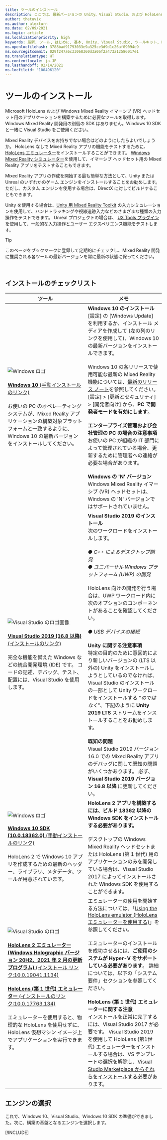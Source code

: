 ```yaml
---
title: ツールのインストール
description: ここでは、最新バージョンの Unity、Visual Studio、および HoloLens と VR の開発に推奨されるツールの使用を始めます。
author: thetuvix
ms.author: alexturn
ms.date: 02/09/2021
ms.topic: article
ms.localizationpriority: high
keywords: 最新, ツール, はじめに, 基本, Unity, Visual Studio, ツールキット, Mixed Reality ヘッドセット, Windows Mixed Reality ヘッドセット, 仮想現実ヘッドセット, インストール, Windows, HoloLens, エミュレーター, Unreal, OpenXR
ms.openlocfilehash: 3788bad91793033e9a325ce3d9d1c26af09094e9
ms.sourcegitcommit: 029f247a6c33068360d3a06f2a473a12586017e1
ms.translationtype: HT
ms.contentlocale: ja-JP
ms.lasthandoff: 02/14/2021
ms.locfileid: "100496120"
---
```

# <a name="install-the-tools"></a>ツールのインストール

Microsoft HoloLens および Windows Mixed Reality イマーシブ (VR) ヘッドセット用のアプリケーションを構築するために必要なツールを取得します。 Windows Mixed Reality 開発用の別個の SDK はありません。Windows 10 SDK と一緒に Visual Studio をご使用ください。

Mixed Reality デバイスをお持ちでない場合はどのようにしたらよいでしょうか。 HoloLens なしで Mixed Reality アプリの機能をテストするために、[HoloLens エミュレーター](platform-capabilities-and-apis/using-the-hololens-emulator.md)をインストールすることができます。 [Windows Mixed Reality シミュレーター](platform-capabilities-and-apis/using-the-windows-mixed-reality-simulator.md)を使用して、イマーシブ ヘッドセット用の Mixed Reality アプリをテストすることもできます。 

Mixed Reality アプリの作成を開始する最も簡単な方法として、Unity または Unreal のいずれかのゲーム エンジンをインストールすることをお勧めします。 ただし、カスタム エンジンを使用する場合は、DirectX に対してビルドすることもできます。

Unity を使用する場合は、[Unity 用 Mixed Reality Toolkit](https://github.com/Microsoft/MixedRealityToolkit-Unity) の入力シミュレーションを使用して、ハンドトラッキングや視線追跡入力などのさまざまな種類の入力操作をテストできます。 Unreal プロジェクトの場合は、 [UX Tools プラグイン](https://github.com/microsoft/MixedReality-UXTools-Unreal) を使用して、一般的な入力操作とユーザー エクスペリエンス機能をテストします。

>[!TIP]
>このページをブックマークに登録して定期的にチェックし、Mixed Reality 開発に推奨される各ツールの最新バージョンを常に最新の状態に保ってください。

<br>

## <a name="installation-checklist"></a>インストールのチェックリスト


| ツール | メモ |
|---------|---------|
| ![Windows ロゴ](images/Windows10_logo.png)<br><br><a href="https://www.microsoft.com/software-download/windows10" target="_blank">**Windows 10** (手動インストールのリンク)</a><br><br>お使いの PC のオペレーティング システムが、Mixed Reality アプリケーションの構築対象プラットフォームと一致するように、Windows 10 の最新バージョンをインストールしてください。  | **Windows 10 のインストール** <br> [設定] の [Windows Update] を利用するか、インストール メディアを作成して (左の列のリンクを使用して)、Windows 10 の最新バージョンをインストールできます。 <br><br>Windows 10 の各リリースで使用可能な最新の Mixed Reality 機能については、[最新のリリース ノート](https://docs.microsoft.com/windows/mixed-reality/enthusiast-guide/release-notes-october-2018.md)を参照してください。 [設定] > [更新とセキュリティ] > [開発者向け] から、**PC で開発者モードを有効にします**。 <br><br> **エンタープライズ管理および会社管理の PC の場合の注意事項**<br>お使いの PC が組織の IT 部門によって管理されている場合、更新するために管理者への連絡が必要な場合があります。 <br><br> **Windows の 'N' バージョン**<br> Windows Mixed Reality イマーシブ (VR) ヘッドセットは、Windows の 'N' バージョンではサポートされていません。 |
| ![Visual Studio のロゴ画像](images/visualstudio_logo.png)<br><br><a href="https://visualstudio.microsoft.com/downloads/" target="_blank">**Visual Studio 2019 (16.8 以降)** (インストールのリンク)</a> <br><br>完全な機能を備えた Windows などの統合開発環境 (IDE) です。 コードの記述、デバッグ、テスト、配置には、Visual Studio を使用します。 | **Visual Studio 2019 のインストール** <br> 次のワークロードをインストールします。 <br><br>*● C++ によるデスクトップ開発*<br>*● ユニバーサル Windows プラットフォーム (UWP) の開発*<br><br>HoloLens 向けの開発を行う場合は、UWP ワークロード内に次のオプションのコンポーネントがあることを確認してください。<br><br>*● USB デバイスの接続*<br><br>**Unity に関する注意事項**<br>特定の目的のために意図的により新しいバージョンの (LTS 以外の) Unity をインストールしようとしているのでなければ、Visual Studio のインストールの一部として Unity ワークロードをインストールする "*のではなく*"、下記のように **Unity 2019 LTS** ストリームをインストールすることをお勧めします。<br><br>**既知の問題**<br>Visual Studio 2019 バージョン 16.0 での Mixed Reality アプリのデバッグに関して既知の問題がいくつかあります。  必ず、**Visual Studio 2019 バージョン 16.8 以降** に更新してください。 |
| ![Windows ロゴ](images/Windows10_logo.png)<br><br><a href="https://developer.microsoft.com//windows/downloads/windows-10-sdk" target="_blank">**Windows 10 SDK (10.0.18362.0)** (手動インストールのリンク)</a> <br><br>HoloLens 2 で Windows 10 アプリを作成するための最新のヘッダー、ライブラリ、メタデータ、ツールが用意されています。 | **HoloLens 2 アプリを構築するには、ビルド 18362 以降の Windows SDK をインストールする必要があります。**<br> <br> デスクトップの Windows Mixed Reality ヘッドセットまたは HoloLens (第 1 世代) 用のアプリケーションのみを開発している場合は、Visual Studio 2017 によってインストールされた Windows SDK を使用することができます。 |
| ![Visual Studio のロゴ](images/HoloLensIcon.jpg)<br><br><a href="https://go.microsoft.com/fwlink/?linkid=2154784" target="_blank">**HoloLens 2 エミュレーター (Windows Holographic バージョン 20H2、2021 年 2 月の更新プログラム)** (インストール リンク:10.0.19041.1134)</a><br> <br><a href="https://go.microsoft.com/fwlink/?linkid=2065980" target="_blank">**HoloLens (第 1 世代) エミュレーター** (インストールのリンク:10.0.17763.134)</a> <br><br>エミュレーターを使用すると、物理的な HoloLens を使用せずに、HoloLens 仮想マシン イメージ上でアプリケーションを実行できます。<br> <br> | エミュレーターの使用を開始する方法については、「[Using the HoloLens emulator (HoloLens エミュレーターを使用する)](../develop/platform-capabilities-and-apis/using-the-hololens-emulator.md)」を参照してください。<br> <br> エミュレーターのインストールを成功させるには、**ご使用のシステムが Hyper-V をサポートしている必要があります**。 詳細については、以下の「システム要件」セクションを参照してください。 <br> <br> **HoloLens (第 1 世代) エミュレーターに関する注意** <br>  インストールを正常に完了するには、Visual Studio 2017 が必要です。 Visual Studio 2019 を使用して HoloLens (第1世代) エミュレーターをインストールする場合は、VS テンプレートの選択を解除し、[Visual Studio Marketplace からそれらをインストールする](https://marketplace.visualstudio.com/items?itemName=WindowsMixedRealityteam.WindowsMixedRealityAppTemplatesVSIX)必要があります。 |

## <a name="choose-your-engine"></a>エンジンの選択

これで、Windows 10、Visual Studio、Windows 10 SDK の準備ができました。次に、構築の基盤となるエンジンを選択します。

[!INCLUDE[](includes/tools-overview.md)]

